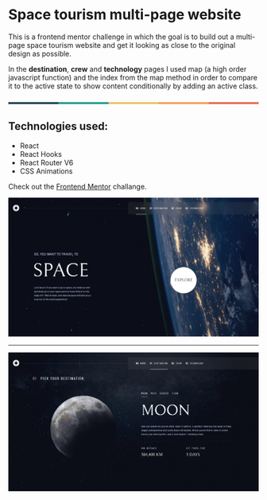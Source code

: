 # Space tourism multi-page website 

This is a frontend mentor challenge in which the goal is to build out a multi-page space tourism website and get it looking as close to the original design as possible.

In the **destination**, **crew** and **technology** pages I used map (a high order javascript function) and the index from the map method in order to compare it to the active state to show content conditionally by adding an active class.

![This is an image](https://raw.githubusercontent.com/philipHinch/underline/main/underline.png)

## Technologies used:

- React
- React Hooks
- React Router V6
- CSS Animations

Check out the [Frontend Mentor](https://www.frontendmentor.io/challenges/space-tourism-multipage-website-gRWj1URZ3/hub/space-tourism-multipage-website-5fdJLy3dt) challange.

![home preview](https://raw.githubusercontent.com/philipHinch/space_tourism/main/src/assets/previews/home-desktop-preview.png)

---

![destination preview](https://raw.githubusercontent.com/philipHinch/space_tourism/main/src/assets/previews/destination-desktop-preview.png)

